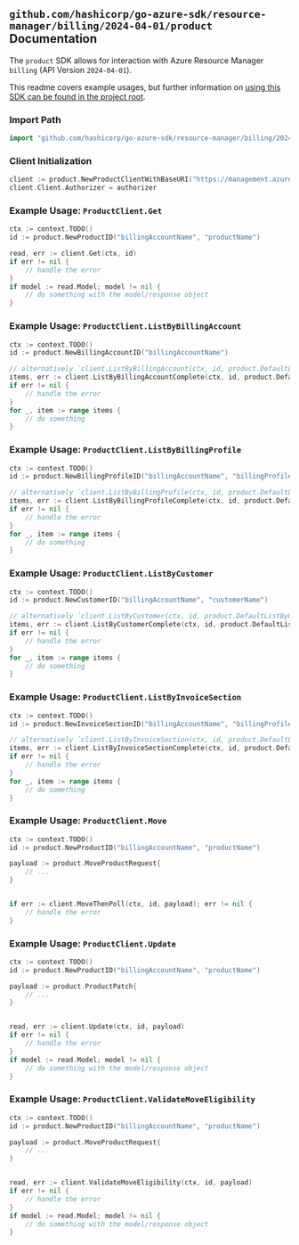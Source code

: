 
## `github.com/hashicorp/go-azure-sdk/resource-manager/billing/2024-04-01/product` Documentation

The `product` SDK allows for interaction with Azure Resource Manager `billing` (API Version `2024-04-01`).

This readme covers example usages, but further information on [using this SDK can be found in the project root](https://github.com/hashicorp/go-azure-sdk/tree/main/docs).

### Import Path

```go
import "github.com/hashicorp/go-azure-sdk/resource-manager/billing/2024-04-01/product"
```


### Client Initialization

```go
client := product.NewProductClientWithBaseURI("https://management.azure.com")
client.Client.Authorizer = authorizer
```


### Example Usage: `ProductClient.Get`

```go
ctx := context.TODO()
id := product.NewProductID("billingAccountName", "productName")

read, err := client.Get(ctx, id)
if err != nil {
	// handle the error
}
if model := read.Model; model != nil {
	// do something with the model/response object
}
```


### Example Usage: `ProductClient.ListByBillingAccount`

```go
ctx := context.TODO()
id := product.NewBillingAccountID("billingAccountName")

// alternatively `client.ListByBillingAccount(ctx, id, product.DefaultListByBillingAccountOperationOptions())` can be used to do batched pagination
items, err := client.ListByBillingAccountComplete(ctx, id, product.DefaultListByBillingAccountOperationOptions())
if err != nil {
	// handle the error
}
for _, item := range items {
	// do something
}
```


### Example Usage: `ProductClient.ListByBillingProfile`

```go
ctx := context.TODO()
id := product.NewBillingProfileID("billingAccountName", "billingProfileName")

// alternatively `client.ListByBillingProfile(ctx, id, product.DefaultListByBillingProfileOperationOptions())` can be used to do batched pagination
items, err := client.ListByBillingProfileComplete(ctx, id, product.DefaultListByBillingProfileOperationOptions())
if err != nil {
	// handle the error
}
for _, item := range items {
	// do something
}
```


### Example Usage: `ProductClient.ListByCustomer`

```go
ctx := context.TODO()
id := product.NewCustomerID("billingAccountName", "customerName")

// alternatively `client.ListByCustomer(ctx, id, product.DefaultListByCustomerOperationOptions())` can be used to do batched pagination
items, err := client.ListByCustomerComplete(ctx, id, product.DefaultListByCustomerOperationOptions())
if err != nil {
	// handle the error
}
for _, item := range items {
	// do something
}
```


### Example Usage: `ProductClient.ListByInvoiceSection`

```go
ctx := context.TODO()
id := product.NewInvoiceSectionID("billingAccountName", "billingProfileName", "invoiceSectionName")

// alternatively `client.ListByInvoiceSection(ctx, id, product.DefaultListByInvoiceSectionOperationOptions())` can be used to do batched pagination
items, err := client.ListByInvoiceSectionComplete(ctx, id, product.DefaultListByInvoiceSectionOperationOptions())
if err != nil {
	// handle the error
}
for _, item := range items {
	// do something
}
```


### Example Usage: `ProductClient.Move`

```go
ctx := context.TODO()
id := product.NewProductID("billingAccountName", "productName")

payload := product.MoveProductRequest{
	// ...
}


if err := client.MoveThenPoll(ctx, id, payload); err != nil {
	// handle the error
}
```


### Example Usage: `ProductClient.Update`

```go
ctx := context.TODO()
id := product.NewProductID("billingAccountName", "productName")

payload := product.ProductPatch{
	// ...
}


read, err := client.Update(ctx, id, payload)
if err != nil {
	// handle the error
}
if model := read.Model; model != nil {
	// do something with the model/response object
}
```


### Example Usage: `ProductClient.ValidateMoveEligibility`

```go
ctx := context.TODO()
id := product.NewProductID("billingAccountName", "productName")

payload := product.MoveProductRequest{
	// ...
}


read, err := client.ValidateMoveEligibility(ctx, id, payload)
if err != nil {
	// handle the error
}
if model := read.Model; model != nil {
	// do something with the model/response object
}
```

